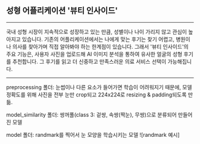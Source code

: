 ## 성형 어플리케이션 '뷰티 인사이드'
---
국내 성형 시장이 지속적으로 성장하고 있는 만큼, 성별이나 나이 가리지 않고 관심이 높아지고 있습니다.
기존의 어플리케이션에서는 나에게 맞는 후기는 찾기 어렵고, 병원이나 의사를 찾아가며 직접 알아봐야 하는 한계점이 있습니다.
그래서 '뷰티 인사이드'의 주요 기능은, 사용자 사진을 업로드해 AI 이미지 분석을 통하여 유사한 얼굴의 성형 후기를 추천합니다. 그 후기를 읽고 더 신중하고 만족스러운 의료 서비스 선택이 가능해집니다.

---
preprocessing 폴더:  눈썹이나 다른 요소가 들어가면 학습이 어려워지기 때문에, 모델 정확도를 위해 사진을 전부 눈만 crop되고 224x224로 resizing & padding되도록 만듦. 

model_similarity 폴더: 쌍꺼풀(class 3: 겉쌍, 속쌍(짝눈), 무쌍)으로 분류되어 만들어진 모델

model 폴더: randmark를 찍어서 눈 모양을 학습시키는 모델
![randmark 예시]

